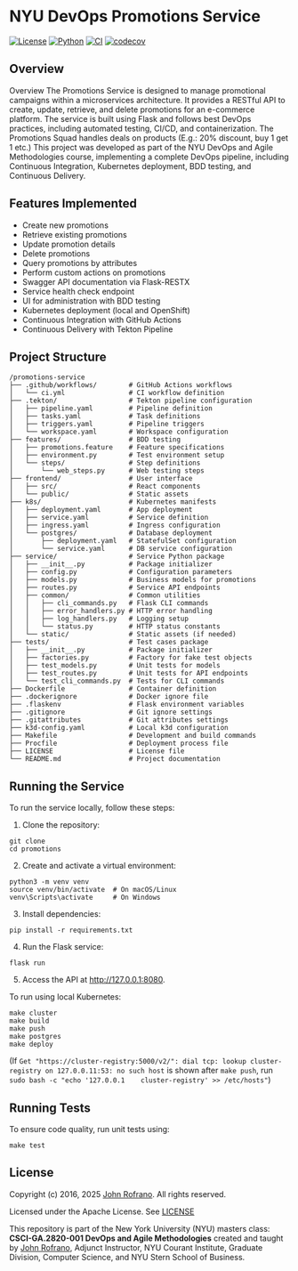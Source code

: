 # NYU DevOps Promotions Service

[![License](https://img.shields.io/badge/License-Apache_2.0-blue.svg)](https://opensource.org/licenses/Apache-2.0)
[![Python](https://img.shields.io/badge/Language-Python-blue.svg)](https://python.org/)
[![CI](https://github.com/CSCI-GA-2820-SP25-003/promotions/actions/workflows/ci.yml/badge.svg)](https://github.com/CSCI-GA-2820-SP25-003/promotions/actions/workflows/ci.yml)
[![codecov](https://codecov.io/gh/CSCI-GA-2820-SP25-003/promotions/graph/badge.svg?token=59HKL5TX2J)](https://codecov.io/gh/CSCI-GA-2820-SP25-003/promotions)


## Overview

Overview
The Promotions Service is designed to manage promotional campaigns within a microservices architecture. It provides a RESTful API to create, update, retrieve, and delete promotions for an e-commerce platform. The service is built using Flask and follows best DevOps practices, including automated testing, CI/CD, and containerization.
The Promotions Squad handles deals on products (E.g.: 20% discount, buy 1 get 1 etc.)
This project was developed as part of the NYU DevOps and Agile Methodologies course, implementing a complete DevOps pipeline, including Continuous Integration, Kubernetes deployment, BDD testing, and Continuous Delivery.

## Features Implemented

- Create new promotions
- Retrieve existing promotions
- Update promotion details
- Delete promotions
- Query promotions by attributes
- Perform custom actions on promotions
- Swagger API documentation via Flask-RESTX
- Service health check endpoint
- UI for administration with BDD testing
- Kubernetes deployment (local and OpenShift)
- Continuous Integration with GitHub Actions
- Continuous Delivery with Tekton Pipeline

## Project Structure
```
/promotions-service
├── .github/workflows/        # GitHub Actions workflows
│   └── ci.yml                # CI workflow definition
├── .tekton/                  # Tekton pipeline configuration
│   ├── pipeline.yaml         # Pipeline definition
│   ├── tasks.yaml            # Task definitions
│   ├── triggers.yaml         # Pipeline triggers
│   └── workspace.yaml        # Workspace configuration
├── features/                 # BDD testing
│   ├── promotions.feature    # Feature specifications
│   ├── environment.py        # Test environment setup
│   └── steps/                # Step definitions
│       └── web_steps.py      # Web testing steps
├── frontend/                 # User interface
│   ├── src/                  # React components
│   └── public/               # Static assets
├── k8s/                      # Kubernetes manifests
│   ├── deployment.yaml       # App deployment
│   ├── service.yaml          # Service definition
│   ├── ingress.yaml          # Ingress configuration
│   └── postgres/             # Database deployment
│       ├── deployment.yaml   # StatefulSet configuration
│       └── service.yaml      # DB service configuration
├── service/                  # Service Python package
│   ├── __init__.py           # Package initializer
│   ├── config.py             # Configuration parameters
│   ├── models.py             # Business models for promotions
│   ├── routes.py             # Service API endpoints
│   ├── common/               # Common utilities
│   │   ├── cli_commands.py   # Flask CLI commands
│   │   ├── error_handlers.py # HTTP error handling
│   │   ├── log_handlers.py   # Logging setup
│   │   └── status.py         # HTTP status constants
│   └── static/               # Static assets (if needed)
├── tests/                    # Test cases package
│   ├── __init__.py           # Package initializer
│   ├── factories.py          # Factory for fake test objects
│   ├── test_models.py        # Unit tests for models
│   ├── test_routes.py        # Unit tests for API endpoints
│   └── test_cli_commands.py  # Tests for CLI commands
├── Dockerfile                # Container definition
├── .dockerignore             # Docker ignore file
├── .flaskenv                 # Flask environment variables
├── .gitignore                # Git ignore settings
├── .gitattributes            # Git attributes settings
├── k3d-config.yaml           # Local k3d configuration
├── Makefile                  # Development and build commands
├── Procfile                  # Deployment process file
├── LICENSE                   # License file
└── README.md                 # Project documentation
```

## Running the Service

To run the service locally, follow these steps:

1. Clone the repository:

```
git clone
cd promotions
```

2. Create and activate a virtual environment:

```
python3 -m venv venv
source venv/bin/activate  # On macOS/Linux
venv\Scripts\activate     # On Windows
```

3. Install dependencies:

```
pip install -r requirements.txt
```

4. Run the Flask service:

```
flask run
```

5. Access the API at http://127.0.0.1:8080.

To run using local Kubernetes:
```
make cluster
make build
make push
make postgres
make deploy
```
(If `Get "https://cluster-registry:5000/v2/": dial tcp: lookup cluster-registry on 127.0.0.11:53: no such host` is shown after `make push`, run `sudo bash -c "echo '127.0.0.1    cluster-registry' >> /etc/hosts"`)

## Running Tests

To ensure code quality, run unit tests using:

```
make test
```


## License

Copyright (c) 2016, 2025 [John Rofrano](https://www.linkedin.com/in/JohnRofrano/). All rights reserved.

Licensed under the Apache License. See [LICENSE](LICENSE)

This repository is part of the New York University (NYU) masters class: **CSCI-GA.2820-001 DevOps and Agile Methodologies** created and taught by [John Rofrano](https://cs.nyu.edu/~rofrano/), Adjunct Instructor, NYU Courant Institute, Graduate Division, Computer Science, and NYU Stern School of Business.
